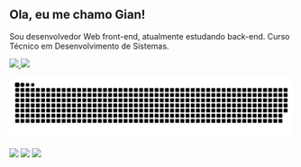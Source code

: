 ## Ola, eu me chamo Gian!

Sou desenvolvedor Web front-end, atualmente estudando back-end. Curso Técnico em Desenvolvimento de Sistemas.

<div>
<a href = "https://github.com/anuraghazra/github-readme-stats">
  <img height="180em"  src="https://github-readme-stats.vercel.app/api?username=giansb&show_icons=true&count_private=true&theme=codeSTACKr"/>
  
  <img height="180em" src="https://github-readme-stats.vercel.app/api/top-langs/?username=giansb&layout=compact&theme=codeSTACKr"/>
</a>
</div>

![Snake animation](https://github.com/giansb/giansb/blob/output/github-contribution-grid-snake.svg)

<div> 
  <a href="https://giansb.github.io/siteportifolio/#/" target="_blank"><img src="https://img.shields.io/badge/website-000000?style=for-the-badge&logo=About.me&logoColor=white" target="_blank"></a>
  <a href="https://www.linkedin.com/in/gian-carlo-braga-165a63242/" target="_blank"><img src="https://img.shields.io/badge/-LinkedIn-%230077B5?style=for-the-badge&logo=linkedin&logoColor=white" target="_blank"></a>
  <a href = "mailto:gianbraga1802@gmail.com"><img src="https://img.shields.io/badge/-Gmail-%23333?style=for-the-badge&logo=gmail&logoColor=white" target="_blank"></a> 
</div>

<!--
**giansb/giansb** is a ✨ _special_ ✨ repository because its `README.md` (this file) appears on your GitHub profile.

Here are some ideas to get you started:

- 🔭 I’m currently working on ...
- 🌱 I’m currently learning ...
- 👯 I’m looking to collaborate on ...
- 🤔 I’m looking for help with ...
- 💬 Ask me about ...
- 📫 How to reach me: ...
- 😄 Pronouns: ...
- ⚡ Fun fact: ...
-->
